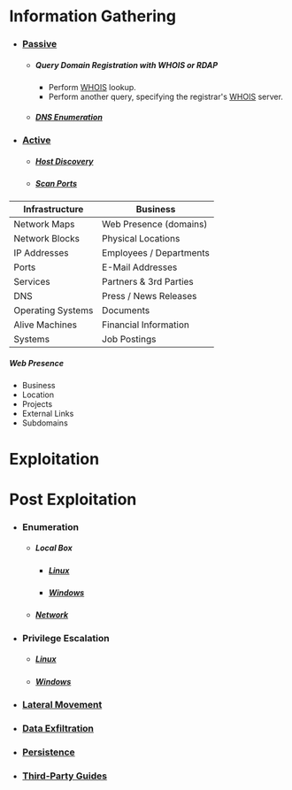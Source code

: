 # Information Gathering
  * ### [Passive](../Tools/PassiveRecon/README.md)
    * ##### Query Domain Registration with WHOIS or RDAP
      * Perform [WHOIS](../Tools/PassiveRecon/Domain/whois/README.md#Query) lookup.
      * Perform another query, specifying the registrar's [WHOIS](../Tools/PassiveRecon/Domain/whois/README.md#Specify-Server-to-Query) server.
    * ##### [DNS Enumeration](../Techniques/InformationGathering/DomainEnumeration.md)
  * ### [Active](../Tools/ActiveRecon/README.md)
    * ##### [Host Discovery](../Tools/ActiveRecon/README.md#Host-Discovery)
    * ##### [Scan Ports](../Tools/ActiveRecon/README.md#Scan-Ports)

| Infrastructure    | Business                |
|-------------------|-------------------------|
| Network Maps      | Web Presence (domains)  |
| Network Blocks    | Physical Locations      |
| IP Addresses      | Employees / Departments |
| Ports             | E-Mail Addresses        |
| Services          | Partners & 3rd Parties  |
| DNS               | Press / News Releases   |
| Operating Systems | Documents               |
| Alive Machines    | Financial Information   |
| Systems           | Job Postings            |

##### Web Presence
* Business
* Location
* Projects
* External Links
* Subdomains

# Exploitation

# Post Exploitation
  * ### Enumeration
    * ##### Local Box
      * ##### [Linux](Enumeration/Linux/README.md)
      * ##### [Windows](Enumeration/Windows/README.md)
    * ##### [Network](../Tools/ActiveRecon/README.md)
  * ### Privilege Escalation
      * ##### [Linux](PrivEsc/Linux/README.md)
      * ##### [Windows](PrivEsc/Windows/README.md)
  * ### [Lateral Movement](LateralMovement/README.md)
  * ### [Data Exfiltration](DataExfiltration/README.md)
  * ### [Persistence](Persistence/README.md)
  * ### [Third-Party Guides](PostExploitation/ThirdParty.md)
